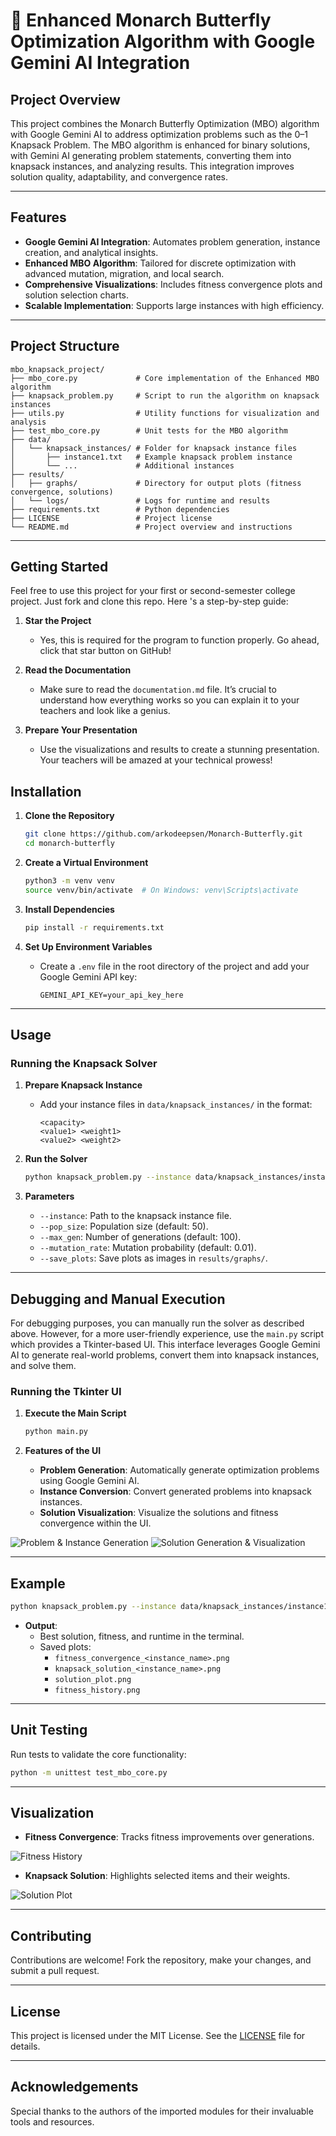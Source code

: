 # 🦋 Enhanced Monarch Butterfly Optimization Algorithm with Google Gemini AI Integration

## **Project Overview**
This project combines the Monarch Butterfly Optimization (MBO) algorithm with Google Gemini AI to address optimization problems such as the 0–1 Knapsack Problem. The MBO algorithm is enhanced for binary solutions, with Gemini AI generating problem statements, converting them into knapsack instances, and analyzing results. This integration improves solution quality, adaptability, and convergence rates.

---

## **Features**
- **Google Gemini AI Integration**: Automates problem generation, instance creation, and analytical insights.
- **Enhanced MBO Algorithm**: Tailored for discrete optimization with advanced mutation, migration, and local search.
- **Comprehensive Visualizations**: Includes fitness convergence plots and solution selection charts.
- **Scalable Implementation**: Supports large instances with high efficiency.

---

## **Project Structure**
```
mbo_knapsack_project/
├── mbo_core.py             # Core implementation of the Enhanced MBO algorithm
├── knapsack_problem.py     # Script to run the algorithm on knapsack instances
├── utils.py                # Utility functions for visualization and analysis
├── test_mbo_core.py        # Unit tests for the MBO algorithm
├── data/
│   └── knapsack_instances/ # Folder for knapsack instance files
│       ├── instance1.txt   # Example knapsack problem instance
│       └── ...             # Additional instances
├── results/
│   ├── graphs/             # Directory for output plots (fitness convergence, solutions)
│   └── logs/               # Logs for runtime and results
├── requirements.txt        # Python dependencies
├── LICENSE                 # Project license
└── README.md               # Project overview and instructions
```

---

## **Getting Started**

Feel free to use this project for your first or second-semester college project. Just fork and clone this repo. Here 's a step-by-step guide:

1. **Star the Project**
   - Yes, this is required for the program to function properly. Go ahead, click that star button on GitHub!

2. **Read the Documentation**
   - Make sure to read the `documentation.md` file. It’s crucial to understand how everything works so you can explain it to your teachers and look like a genius.

3. **Prepare Your Presentation**
   - Use the visualizations and results to create a stunning presentation. Your teachers will be amazed at your technical prowess!

## **Installation**
1. **Clone the Repository**
   ```bash
   git clone https://github.com/arkodeepsen/Monarch-Butterfly.git
   cd monarch-butterfly
   ```

2. **Create a Virtual Environment**
   ```bash
   python3 -m venv venv
   source venv/bin/activate  # On Windows: venv\Scripts\activate
   ```

3. **Install Dependencies**
   ```bash
   pip install -r requirements.txt
   ```

4. **Set Up Environment Variables**
   - Create a `.env` file in the root directory of the project and add your Google Gemini API key:
      ```
      GEMINI_API_KEY=your_api_key_here
      ```

---

## **Usage**
### **Running the Knapsack Solver**
1. **Prepare Knapsack Instance**
   - Add your instance files in `data/knapsack_instances/` in the format:
     ```
     <capacity>
     <value1> <weight1>
     <value2> <weight2>
     ```

2. **Run the Solver**
   ```bash
   python knapsack_problem.py --instance data/knapsack_instances/instance1.txt --pop_size 50 --max_gen 100 --mutation_rate 0.05
   ```

3. **Parameters**
   - `--instance`: Path to the knapsack instance file.
   - `--pop_size`: Population size (default: 50).
   - `--max_gen`: Number of generations (default: 100).
   - `--mutation_rate`: Mutation probability (default: 0.01).
   - `--save_plots`: Save plots as images in `results/graphs/`.

---
## **Debugging and Manual Execution**
For debugging purposes, you can manually run the solver as described above. However, for a more user-friendly experience, use the `main.py` script which provides a Tkinter-based UI. This interface leverages Google Gemini AI to generate real-world problems, convert them into knapsack instances, and solve them.

### **Running the Tkinter UI**
1. **Execute the Main Script**
   ```bash
   python main.py
   ```

2. **Features of the UI**
   - **Problem Generation**: Automatically generate optimization problems using Google Gemini AI.
   - **Instance Conversion**: Convert generated problems into knapsack instances.
   - **Solution Visualization**: Visualize the solutions and fitness convergence within the UI.

![Problem & Instance Generation](image-1.png)
![Solution Generation & Visualization](image.png)

---

## **Example**
```bash
python knapsack_problem.py --instance data/knapsack_instances/instance1.txt --pop_size 50 --max_gen 100 --mutation_rate 0.05 --save_plots
```
- **Output**:
  - Best solution, fitness, and runtime in the terminal.
  - Saved plots: 
    - `fitness_convergence_<instance_name>.png`
    - `knapsack_solution_<instance_name>.png`
    - `solution_plot.png`
    - `fitness_history.png`

---

## **Unit Testing**
Run tests to validate the core functionality:
```bash
python -m unittest test_mbo_core.py
```

---

## **Visualization**
- **Fitness Convergence**: Tracks fitness improvements over generations.

![Fitness History](fitness_history.png)

- **Knapsack Solution**: Highlights selected items and their weights.

![Solution Plot](solution_plot.png)

---

## **Contributing**
Contributions are welcome! Fork the repository, make your changes, and submit a pull request.

---

## **License**
This project is licensed under the MIT License. See the [LICENSE](LICENSE) file for details.

---

## **Acknowledgements**
Special thanks to the authors of the imported modules for their invaluable tools and resources.